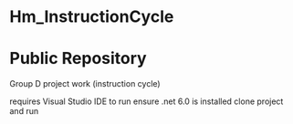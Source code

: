 # Hm_InstructionCycle 
# Public  Repository 
Group D project work (instruction cycle)

requires Visual Studio IDE to run 
ensure .net 6.0 is installed 
clone project and run 
